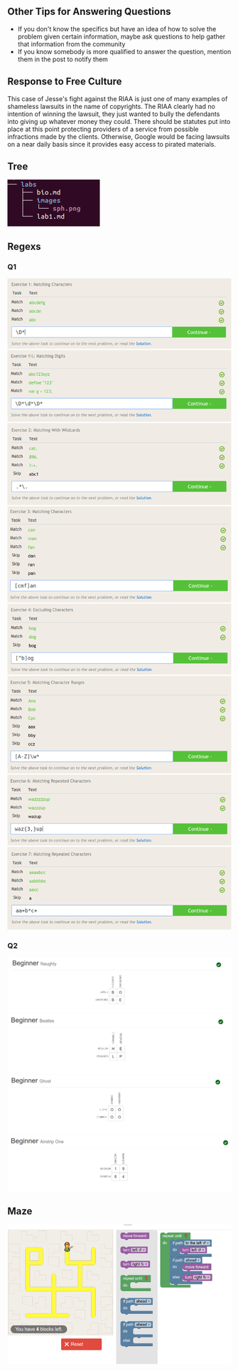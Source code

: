 ## Other Tips for Answering Questions
- If you don't know the specifics but have an idea of how to solve the problem given certain information, maybe ask questions to help gather that information from the community
- If you know somebody is more qualified to answer the question, mention them in the post to notify them

## Response to Free Culture
This case of Jesse's fight against the RIAA is just one of many examples of shameless lawsuits in the name of copyrights. The RIAA clearly had no intention of winning the lawsuit, they just wanted to bully the defendants into giving up whatever money they could. There should be statutes put into place at this point protecting providers of a service from possible infractions made by the clients. Otherwise, Google would be facing lawsuits on a near daily basis since it provides easy access to pirated materials.

## Tree
![tree](images/tree.png)

## Regexs
### Q1
![1](images/1.png)
![2](images/2.png)
![3](images/3.png)
![4](images/4.png)
![5](images/5.png)
![6](images/6.png)
![7](images/7.png)
![8](images/8.png)

### Q2
![reg1](images/reg1.png)
![reg2](images/reg2.png)
![reg3](images/reg3.png)
![reg4](images/reg4.png)


## Maze
![Maze](images/maze.png)
